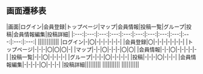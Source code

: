 ## 画面遷移表

|画面|ログイン|会員登録|トップページ|マップ|会員情報|投稿一覧|グループ|投稿|会員情報編集|投稿詳細|
|:---:|:---:|:---:|:---:|:---:|:---:|:---:|:---:|:---:|:---:|:---:|:---:|
||||||||||||
|ログイン|-|〇|-|-|-|-|-|-|
|会員登録|〇|-|-|-|-|-|-|-|
|トップページ|-|-|-|〇|〇|〇|-|
|マップ|-|-|〇|-|-|-|〇|〇|
|会員情報|-|-|〇|-|-|-|-|-|
|投稿一覧|-|-|〇|-|-|-|-|
|グループ|-|-|-|〇|-|-|-|-|
|投稿|-|-|-|〇|-|-|-|
|会員情報編集|-|-|-|-|〇|-|-|-|
|投稿詳細|||||||||
||||||||||
||||||||||
